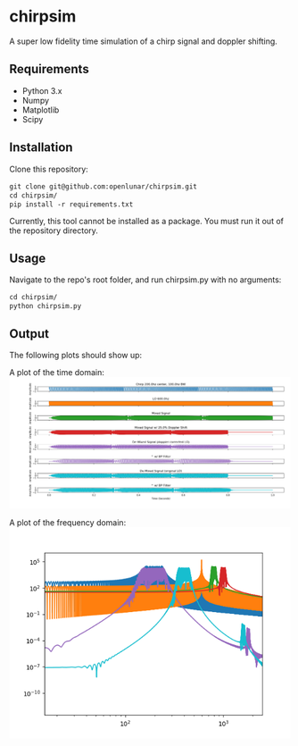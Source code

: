 # chirpsim
A super low fidelity time simulation of a chirp signal and doppler shifting.

## Requirements
* Python 3.x
* Numpy
* Matplotlib
* Scipy

## Installation
Clone this repository:

    git clone git@github.com:openlunar/chirpsim.git
    cd chirpsim/
    pip install -r requirements.txt

Currently, this tool cannot be installed as a package. You must run it
out of the repository directory.

## Usage
Navigate to the repo's root folder, and run chirpsim.py with no arguments:

    cd chirpsim/
    python chirpsim.py

## Output
The following plots should show up:

A plot of the time domain:\
![Time Plot](https://raw.githubusercontent.com/openlunar/chirpsim/5f84682ccab8df515a7ad022e1eae25135d96141/t_plot.png)

A plot of the frequency domain:\
![Frequency Plot](https://raw.githubusercontent.com/openlunar/chirpsim/5f84682ccab8df515a7ad022e1eae25135d96141/f_plot.png)
